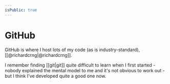 ```yaml
---
isPublic: true
---
```


# GitHub

GitHub is where I host lots of my code (as is industry-standard), [[@richardcrng|@richardcrng]].

I remember finding [[git|git]] quite difficult to learn when I first started - nobody explained the mental model to me and it's not obvious to work out - but I think I've developed quite a good one now.